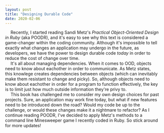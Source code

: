 ```yaml
---
layout: post
title: "Designing Durable Code"
date: 2020-02-06
---
```


<!--<img src="https://user-images.githubusercontent.com/34899774/73970643-7d01b600-48eb-11ea-9339-f730a6dae4ba.png" alt="laptop" align="left">-->
&emsp; Recently, I started reading Sandi Metz's <em>Practical Object-Oriented Design in Ruby</em> (aka POODR), and it's easy to see why this text is considered a game-changer within the coding community. Although it's impossible to tell exactly what changes an application may undergo in the future, as developers, we have the power to design durable code <em>today</em> in order to reduce the cost of change over time.
<br>
&emsp; It's all about managing dependencies. When it comes to OOD, objects need to know about eachother in order to communicate. As Metz states, this knowlege creates dependencies between objects (which can inevitably make them resistant to change and picky). So, although objects need to know about eachother in order for a program to function effectively, the key is to limit just how much outside information they're privy to.
<br>
&emsp; This book has challenged me to consider my own design choices for past projects. Sure, an application may work fine today, but what if new features need to be introduced down the road? Would my code be up to the challenge, or would these changes make it a nightmare to refactor? As I continue reading POODR, I've decided to apply Metz's methods to a command line Minesweeper game I recently coded in Ruby. So stick around for more updates!
